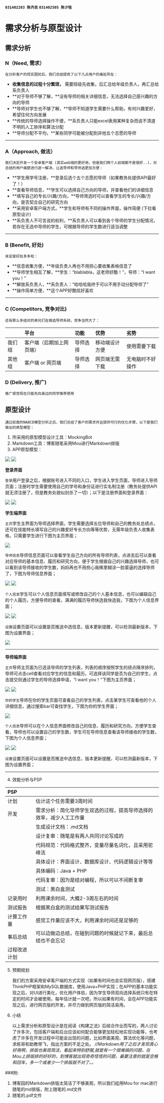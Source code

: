**`031402203 陈齐民`**
**`031402505 陈少铭`**

需求分析与原型设计
===
需求分析
---
### N（Need, 需求）
	在分析客户的现实困扰后，我们总结提炼了以下几点用户的痛处所在：
* **收集信息的过程十分繁琐，** 需要班级先收集，后汇总给年级负责人，再汇总给系负责人
* **对于导师不够了解，**没有导师的相关详细信息，无法选择自己感兴趣的方向的导师
* **导师对学生也不够了解，**导师不知道学生需要什么帮助，有何兴趣爱好，希望往何方向发展
* **传统的导师选择操作不便，**系负责人只能excel表用某种复杂而说不清道不明的人工排序和算法分配
* **导师分配不平均，**某些同学可能被分配到非他五个志愿的导师

****

### A（Approach, 做法）
	我们决定开发一个安卓客户端 (其实web端的更好用，但是我们两个人前端都不是很好..)，对总结的用户痛楚进行逐一解决，让选导师和导师选更加方便：
* **学生用学号注册，**登录后选个五个志愿的导师（如果教务处提供API最好了！）
* **查看导师信息，**学生可以选择自己方向的导师，并查看他们的详细信息
* **填写自己的专长/兴趣/方向，**导师筛选时可以查看学生的专长/兴趣/方向，是否契合自己的研究方向
* **采用安卓客户端方式，**学生和导师有不同的操作界面，操作简便 (下拉看原型设计)
* **系负责人不可言说的权利，**系负责人可以看到各个导师的学生分配情况，若存在无选中导师的学生，可根据导师的学生数进行适当调整

****

### B (Benefit, 好处)
	肯定是好处多多啦：
* **信息收集方便，**年级负责人再也不用担心要收集表格信息了
* **导师学生相互了解，**学生：“blablabla，这老师好酷！”，导师：“I want you！”
* **解放系负责人，**系负责人：“哈哈哈我终于可以不用手动分配导师了”
* **操作简单方便，**这个APP好酷炫好喜欢

****

### C (Competitors, 竞争对比)
	还有那么多结对的弟兄们在做选导师系统，竞争当然大了：
||平台|功能|优势|劣势|
|:----|:----|:----|:----|:----|
|我们组|客户端（后期加上网页端）|导师选择|移动端设计方便|使用需要下载|
|其他组|客户端 or 网页端|导师选择|网页端无需下载|无电脑时不好操作|

### D (Delivery, 推广)
	推广感觉现在只能先向身边的同学推荐使用

原型设计
----
	通过前面的NABCD模型分析之后，我们总结了客户的需求并且提供可行的优化步骤，以下是我们做出的原型模型：
1. 所采用的原型模型设计工具：MockingBot
2. Markdown工具：博客随笔采用Mou进行Markdown排版
3. APP原型模型：

![](/Users/mac/Desktop/软工实践/QQ20160916-5.png)
![](/Users/mac/Desktop/软工实践/QQ20160916-8.png)

   **登录界面**
   
   `登录`用户登录之后，根据账号进入不同的入口，学生进入学生页面，导师进入导师页面；注册时学生需要使用自己的学号和身份证进行实名制注册（教务处提供API就无须注册了，但是教务处貌似封杀了一切）；以下是注册界面和登录界面：
   
   ![](http://images2015.cnblogs.com/blog/1019334/201609/1019334-20160915190748367-284488789.png) ![](http://images2015.cnblogs.com/blog/1019334/201609/1019334-20160915190840258-1252853937.png)
   
   **学生端界面**
   
   `主页`学生主界面为导师选择界面，学生需要选择五位导师和自己的教务处总绩点，还可在技能特长填写自己的兴趣爱好专长方向等等优势，无需年级负责人收集表格，只需要学生进行下图为主页界面；
   
   ![](http://images2015.cnblogs.com/blog/1019334/201609/1019334-20160915191334602-522314017.png)
   
   `导师信息`导师信息页面可以查看学生自己方向的所有导师列表，点进去后可以查看对应导师的基本信息、履历和研究方向，便于学生根据自己的兴趣选择导师，也可以看到该导师接收的学生数，妈妈再也不用担心我稀里糊涂一脸蒙逼的选择导师了，下图为导师信息界面；
   
   ![](http://images2015.cnblogs.com/blog/1019334/201609/1019334-20160915191422648-832974038.png) ![](http://images2015.cnblogs.com/blog/1019334/201609/1019334-20160916095937727-553465106.png)
   
   `个人信息`学生可以个人信息页面填写或修改自己的个人基本信息，也可以编辑自己的个人履历，方便导师的查看，满满的履历导师快选我快选我，下图为个人信息界面；
   
   ![](http://images2015.cnblogs.com/blog/1019334/201609/1019334-20160915191520820-1264574231.png) ![](http://images2015.cnblogs.com/blog/1019334/201609/1019334-20160915191532305-319501057.png)
   
   `设置`设置页面可以设置是否推送中选信息，版本更新提醒，可以检测最新版本，下图为设置界面；
   
   ![](http://images2015.cnblogs.com/blog/1019334/201609/1019334-20160915191615414-664097860.png)
   
   ****
   
   **导师端界面**
   
   `主页`导师主页面为已选该导师的学生列表，列表的顺序按照学生的绩点降序排列，导师可点击cell查看对应学生的信息和履历，可选择该同学是否为自己的学生，点击提交则通过学生的导师选择申请，“I want you！”下图为主页界面；
   
   ![](http://images2015.cnblogs.com/blog/1019334/201609/1019334-20160915191920273-124208808.png) ![](http://images2015.cnblogs.com/blog/1019334/201609/1019334-20160915192115992-2139309850.png)
   
   `你的学生`导师在你的学生页面可查看自己的学生列表，点击某学生可查看他的个人详细信息，通过搜索bar可查找学生，下图为你的学生界面；
   
   ![](http://images2015.cnblogs.com/blog/1019334/201609/1019334-20160915191959383-637024892.png)
   
   `个人信息`导师可以在个人信息界面修改自己的信息、履历和研究方向，方便学生查看，导师也可以设置自己的学生数，学生可在导师信息查看该导师接收的学生数，下图为个人信息界面；
   
   ![](http://images2015.cnblogs.com/blog/1019334/201609/1019334-20160916095814227-721078198.png) ![](http://images2015.cnblogs.com/blog/1019334/201609/1019334-20160916100300789-1732740358.png)
   
   `设置`设置页面可以设置是否推送中选信息，版本更新提醒，可以检测最新版本，下图为设置界面；
   
   ****
   
4. 效能分析与PSP

|PSP| |
|:----|:----|
| 计划 | 估计这个任务需要3周时间 |
| 开发 | 需求分析：简化导师学生双选的过程，提高导师选择的效率，减少人工工作量 |
|     | 生成设计文档：.md文档 |
|     | 设计复审：随笔是有两人共同讨论写成的 |
|     | 代码规范：代码格式整齐，变量尽量名词化，且采用驼峰法 |
|     | 具体设计：界面设计、数据库设计、代码逻辑设计等等 |
|     | 具体编码：Java + PHP |
|     | 代码复审：因为是结对编程，所以可以不间断复审 |
|     | 测试：黑白盒测试 |
| 记录用时 | 利用课余时间，大概2-3周左右的时间 |
| 测试报告 | 根据黑白盒的测试结果写测试报告 |
| 计算工作量 | 感觉工作量应该不大，利用课余时间还是足够的 |
| 事后总结 | 可以边做边总结，在碰到问题的时候就记下来，最后总结也不会忘记 |
| 过程改进计划 |  |

5. 预期规划
   
   我们的方案采用安卓客户端的方式实现（如果有时间也会实现网页版），搭建ThinkPHP框架和MySQL数据库，使用Java+PHP实现；在APP的基本功能实现之后，对UI进行美化，优化用户体验，因为学生导师双向选择系统只有在特定的时间才会被使用，每年估计就一次吧，所以如果有时间，会在APP功能实现之后，进行网页版的开发，并尽力做到网页版的简洁易用。
   
6. 小结

   以上需求分析和原型设计是在阅读《构建之法》后结合作业而写的，两人讨论了许多次，包括客户端和后台应该如何配合能够更加轻松地实现功能等，也考虑了许多在开发过程中可能会出现的问题，比如界面美观、算法优化等问题，求栋哥和助教带飞，指出方案的不足之处。
   *//Markdown用了之后才发现真心好用啊，排版也美观简洁，看起来特别舒服,就是有一个很难搞的问题，在Mou上排版排的好好的，到博客就出现奇奇怪怪的问题，最要注意的就是空格和回车，多一个或者少一个排版就不对了。。*
   
###附:
1. 博客园的Markdown排版太简洁了不够美观，所以我们组用Mou for mac进行随笔的md排版，附上随笔的.md文件
2. 随笔的.pdf文件	